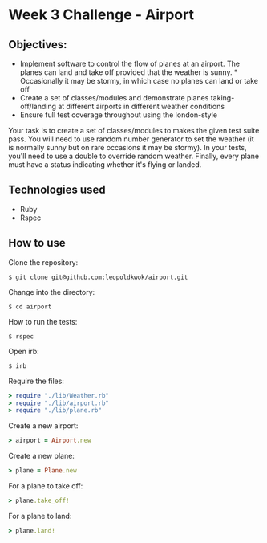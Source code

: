 Week 3 Challenge - Airport
==========================

Objectives:
-----------

* Implement software to control the flow of planes at an airport. The planes can land and take off provided that the weather is sunny. * Occasionally it may be stormy, in which case no planes can land or take off
* Create a set of classes/modules and demonstrate planes taking-off/landing at different airports in different weather conditions
* Ensure full test coverage throughout using the london-style

Your task is to create a set of classes/modules to makes the given test suite pass. You will need to use random number generator to set the weather (it is normally sunny but on rare occasions it may be stormy). In your tests, you'll need to use a double to override random weather. Finally, every plane must have a status indicating whether it's flying or landed.

Technologies used
------------------

* Ruby
* Rspec

How to use
-----------

Clone the repository:

```shell
$ git clone git@github.com:leopoldkwok/airport.git
```

Change into the directory:

```shell
$ cd airport
```


How to run the tests:

```shell
$ rspec
```

Open irb:
```shell
$ irb
```

Require the files:

```ruby
> require "./lib/Weather.rb"
> require "./lib/airport.rb"
> require "./lib/plane.rb"
```

Create a new airport:

```ruby
> airport = Airport.new
```

Create a new plane:

```ruby
> plane = Plane.new
```

For a plane to take off:

```ruby
> plane.take_off!
```

For a plane to land:

```ruby
> plane.land!
```






